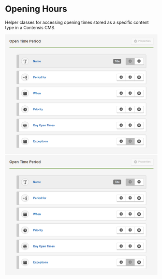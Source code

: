 Opening Hours
===

Helper classes for accessing opening times stored as a specific content type in a Contensis CMS.

![Screenshot of the Open Time Period content type](https://raw.githubusercontent.com/UniversityOfBrightonComputing/Contensis.OpeningHours/master/OpenTimePeriod.png)
![Screenshot of the Day Open Times component](https://raw.githubusercontent.com/UniversityOfBrightonComputing/Contensis.OpeningHours/master/OpenTimePeriod.png)